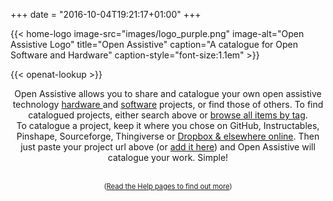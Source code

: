 +++
date = "2016-10-04T19:21:17+01:00"
+++

{{< home-logo image-src="images/logo_purple.png" image-alt="Open Assistive Logo" title="Open Assistive" caption="A catalogue for Open Software and Hardware" caption-style="font-size:1.1em" >}}

<div class="home-lookup-wrp">
{{< openat-lookup >}}
</div>

<div class="intro" style="text-align: center;">

Open Assistive allows you to share and catalogue your own open assistive technology <a href="/categories/hardware/">hardware </a> and <a href="/categories/software/">software</a> projects, or find those of others. To find catalogued projects, either search above or <a href="/tags/">browse all items by tag</a>. 
<br />
To catalogue a project, keep it where you chose on GitHub, Instructables, Pinshape, Sourceforge, Thingiverse or <a href="/2017/04/how-to-add/edit-your-own-project-files-advanced/">Dropbox & elsewhere online</a>.  Then just paste your project url above (or <a href="/add/">add it here</a>) and Open Assistive will catalogue your work. Simple!  <br/><br/> <div style="font-size: 80%;">(<a href="/help">Read the Help pages to find out more</a>)</div>

</div>
